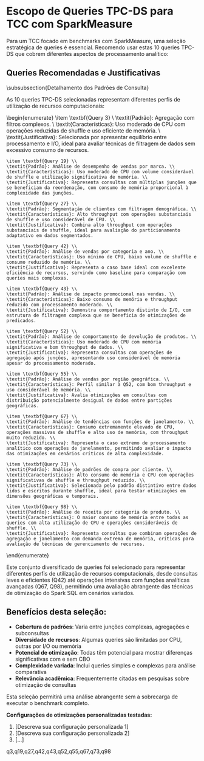 # Escopo de Queries TPC-DS para TCC com SparkMeasure

Para um TCC focado em benchmarks com SparkMeasure, uma seleção estratégica de queries é essencial. Recomendo usar estas 10 queries TPC-DS que cobrem diferentes aspectos de processamento analítico:

## Queries Recomendadas e Justificativas

\subsubsection{Detalhamento dos Padrões de Consulta}

As 10 queries TPC-DS selecionadas representam diferentes perfis de utilização de recursos computacionais:

\begin{enumerate}
    \item \textbf{Query 3} \\ 
    \textit{Padrão}: Agregação com filtros complexos. \\ 
    \textit{Características}: Uso moderado de CPU com operações reduzidas de shuffle e uso eficiente de memória. \\ 
    \textit{Justificativa}: Selecionada por apresentar equilíbrio entre processamento e I/O, ideal para avaliar técnicas de filtragem de dados sem excessivo consumo de recursos.

    \item \textbf{Query 19} \\ 
    \textit{Padrão}: Análise de desempenho de vendas por marca. \\ 
    \textit{Características}: Uso moderado de CPU com volume considerável de shuffle e utilização significativa de memória. \\ 
    \textit{Justificativa}: Representa consultas com múltiplas junções que se beneficiam da reordenação, com consumo de memória proporcional à complexidade das junções.

    \item \textbf{Query 27} \\ 
    \textit{Padrão}: Segmentação de clientes com filtragem demográfica. \\ 
    \textit{Características}: Alto throughput com operações substanciais de shuffle e uso considerável de CPU. \\ 
    \textit{Justificativa}: Combina alto throughput com operações substanciais de shuffle, ideal para avaliação do particionamento adaptativo em dados segmentados.

    \item \textbf{Query 42} \\ 
    \textit{Padrão}: Análise de vendas por categoria e ano. \\ 
    \textit{Características}: Uso mínimo de CPU, baixo volume de shuffle e consumo reduzido de memória. \\ 
    \textit{Justificativa}: Representa o caso base ideal com excelente eficiência de recursos, servindo como baseline para comparação com queries mais complexas.

    \item \textbf{Query 43} \\ 
    \textit{Padrão}: Análise de impacto promocional nas vendas. \\ 
    \textit{Características}: Baixo consumo de memória e throughput reduzido com processamento moderado. \\ 
    \textit{Justificativa}: Demonstra comportamento distinto de I/O, com estrutura de filtragem complexa que se beneficia de otimizações de predicados.

    \item \textbf{Query 52} \\ 
    \textit{Padrão}: Análise de comportamento de devolução de produtos. \\ 
    \textit{Características}: Uso moderado de CPU com memória significativa e bom throughput de dados. \\ 
    \textit{Justificativa}: Representa consultas com operações de agregação após junções, apresentando uso considerável de memória apesar do processamento moderado.

    \item \textbf{Query 55} \\ 
    \textit{Padrão}: Análise de vendas por região geográfica. \\ 
    \textit{Características}: Perfil similar à Q52, com bom throughput e uso considerável de memória. \\ 
    \textit{Justificativa}: Avalia otimizações em consultas com distribuição potencialmente desigual de dados entre partições geográficas.

    \item \textbf{Query 67} \\ 
    \textit{Padrão}: Análise de tendências com funções de janelamento. \\ 
    \textit{Características}: Consumo extremamente elevado de CPU, operações massivas de shuffle e alto uso de memória, com throughput muito reduzido. \\ 
    \textit{Justificativa}: Representa o caso extremo de processamento analítico com operações de janelamento, permitindo avaliar o impacto das otimizações em cenários críticos de alta complexidade.

    \item \textbf{Query 73} \\ 
    \textit{Padrão}: Análise de padrões de compra por cliente. \\ 
    \textit{Características}: Alto consumo de memória e CPU com operações significativas de shuffle e throughput reduzido. \\ 
    \textit{Justificativa}: Selecionada pelo padrão distintivo entre dados lidos e escritos durante shuffle, ideal para testar otimizações em dimensões geográficas e temporais.

    \item \textbf{Query 98} \\ 
    \textit{Padrão}: Análise de receita por categoria de produto. \\ 
    \textit{Características}: O maior consumo de memória entre todas as queries com alta utilização de CPU e operações consideráveis de shuffle. \\ 
    \textit{Justificativa}: Representa consultas que combinam operações de agregação e janelamento com demanda extrema de memória, críticas para avaliação de técnicas de gerenciamento de recursos.
\end{enumerate}

Este conjunto diversificado de queries foi selecionado para representar diferentes perfis de utilização de recursos computacionais, desde consultas leves e eficientes (Q42) até operações intensivas com funções analíticas avançadas (Q67, Q98), permitindo uma avaliação abrangente das técnicas de otimização do Spark SQL em cenários variados.

## Benefícios desta seleção:

- **Cobertura de padrões**: Varia entre junções complexas, agregações e subconsultas
- **Diversidade de recursos**: Algumas queries são limitadas por CPU, outras por I/O ou memória
- **Potencial de otimização**: Todas têm potencial para mostrar diferenças significativas com e sem CBO
- **Complexidade variada**: Inclui queries simples e complexas para análise comparativa
- **Relevância acadêmica**: Frequentemente citadas em pesquisas sobre otimização de consultas

Esta seleção permitirá uma análise abrangente sem a sobrecarga de executar o benchmark completo.



**Configurações de otimizações personalizadas testadas:**
1. [Descreva sua configuração personalizada 1]
2. [Descreva sua configuração personalizada 2]
3. [...]

q3,q19,q27,q42,q43,q52,q55,q67,q73,q98